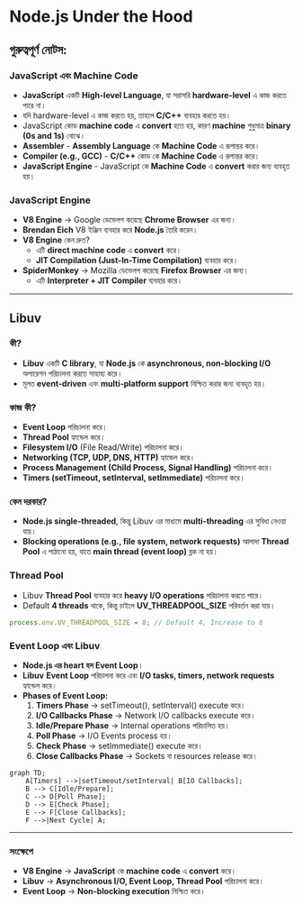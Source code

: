 # Node.js Under the Hood

## গুরুত্বপূর্ণ নোটস:

### JavaScript এবং Machine Code
- **JavaScript** একটি **High-level Language**, যা সরাসরি **hardware-level** এ কাজ করতে পারে না। 
- যদি hardware-level এ কাজ করতে হয়, তাহলে **C/C++** ব্যবহার করতে হয়।
- JavaScript কোড **machine code** এ **convert** হতে হয়, কারণ **machine** শুধুমাত্র **binary (0s and 1s)** বোঝে।
- **Assembler** - **Assembly Language** কে **Machine Code** এ রূপান্তর করে।
- **Compiler (e.g., GCC)** - **C/C++** কোড কে **Machine Code** এ রূপান্তর করে।
- **JavaScript Engine** - JavaScript কে **Machine Code** এ **convert** করার জন্য ব্যবহৃত হয়।

### JavaScript Engine
- **V8 Engine** → Google ডেভেলপ করেছে **Chrome Browser** এর জন্য।
- **Brendan Eich** V8 ইঞ্জিন ব্যবহার করে **Node.js** তৈরি করেন।
- **V8 Engine** কেন দ্রুত?
  - এটি **direct machine code** এ **convert** করে।
  - **JIT Compilation (Just-In-Time Compilation)** ব্যবহার করে।
- **SpiderMonkey** → Mozilla ডেভেলপ করেছে **Firefox Browser** এর জন্য।
  - এটি **Interpreter + JIT Compiler** ব্যবহার করে।

---

## Libuv

### কী?
- **Libuv** একটি **C library**, যা **Node.js** কে **asynchronous, non-blocking I/O** অপারেশন পরিচালনা করতে সাহায্য করে।
- মূলত **event-driven** এবং **multi-platform support** নিশ্চিত করার জন্য ব্যবহৃত হয়।

### কাজ কী?
- **Event Loop** পরিচালনা করে।
- **Thread Pool** হ্যান্ডেল করে।
- **Filesystem I/O** (File Read/Write) পরিচালনা করে।
- **Networking (TCP, UDP, DNS, HTTP)** হ্যান্ডেল করে।
- **Process Management (Child Process, Signal Handling)** পরিচালনা করে।
- **Timers (setTimeout, setInterval, setImmediate)** পরিচালনা করে।

### কেন দরকার?
- **Node.js single-threaded**, কিন্তু Libuv এর মাধ্যমে **multi-threading** এর সুবিধা নেওয়া যায়।
- **Blocking operations (e.g., file system, network requests)** আলাদা **Thread Pool** এ পাঠানো হয়, যাতে **main thread (event loop)** ব্লক না হয়।

### Thread Pool
- Libuv **Thread Pool** ব্যবহার করে **heavy I/O operations** পরিচালনা করতে পারে।
- Default **4 threads** থাকে, কিন্তু চাইলে **UV_THREADPOOL_SIZE** পরিবর্তন করা যায়।

```js
process.env.UV_THREADPOOL_SIZE = 8; // Default 4, Increase to 8
```

### Event Loop এবং Libuv
- **Node.js এর heart হল Event Loop**।
- **Libuv** **Event Loop** পরিচালনা করে এবং **I/O tasks, timers, network requests** হ্যান্ডেল করে।
- **Phases of Event Loop:**
  1. **Timers Phase** → setTimeout(), setInterval() execute করে।
  2. **I/O Callbacks Phase** → Network I/O callbacks execute করে।
  3. **Idle/Prepare Phase** → Internal operations পরিচালিত হয়।
  4. **Poll Phase** → I/O Events process হয়।
  5. **Check Phase** → setImmediate() execute করে।
  6. **Close Callbacks Phase** → Sockets বা resources release করে।

```mermaid
graph TD;
    A[Timers] -->|setTimeout/setInterval| B[IO Callbacks];
    B --> C[Idle/Prepare];
    C --> D[Poll Phase];
    D --> E[Check Phase];
    E --> F[Close Callbacks];
    F -->|Next Cycle| A;
```

---

### সংক্ষেপে
- **V8 Engine** → **JavaScript** কে **machine code** এ **convert** করে।
- **Libuv** → **Asynchronous I/O, Event Loop, Thread Pool** পরিচালনা করে।
- **Event Loop** → **Non-blocking execution** নিশ্চিত করে।

